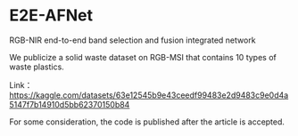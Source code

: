# E2E-AFNet
RGB-NIR end-to-end band selection and fusion integrated network

We publicize a solid waste dataset on RGB-MSI that contains 10 types of waste plastics.

Link：https://kaggle.com/datasets/63e12545b9e43ceedf99483e2d9483c9e0d4a5147f7b14910d5bb62370150b84

For some consideration, the code is published after the article is accepted.
